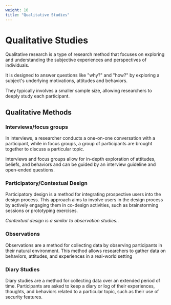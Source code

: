 ```yaml
---
weight: 10
title: "Qualitative Studies"
---
```


# Qualitative Studies

Qualitative research is a type of research method that focuses on exploring and understanding the subjective experiences and perspectives of individuals.

It is designed to answer questions like "why?" and "how?" by exploring a subject's underlying motivations, attitudes and behaviors.

They typically involves a smaller sample size, allowing researchers to deeply study each participant.

## Qualitative Methods

### Interviews/focus groups

In interviews, a researcher conducts a one-on-one conversation with a participant, while in focus groups, a group of participants are brought together to discuss a particular topic.

Interviews and focus groups allow for in-depth exploration of attitudes, beliefs, and behaviors and can be guided by an interview guideline and open-ended questions.

### Participatory/Contextual Design

Participatory design is a method for integrating prospective users into the design process. This approach aims to involve users in the design process by actively engaging them in co-design activities, such as brainstorming sessions or prototyping exercises.

*Contextual design is a similar to observation studies.*.

### Observations

Observations are a method for collecting data by observing participants in their natural environment. This method allows researchers to gather data on behaviors, attitudes, and experiences in a real-world setting

### Diary Studies

Diary studies are a method for collecting data over an extended period of time. Participants are asked to keep a diary or log of their experiences, thoughts, and behaviors related to a particular topic, such as their use of security features.
